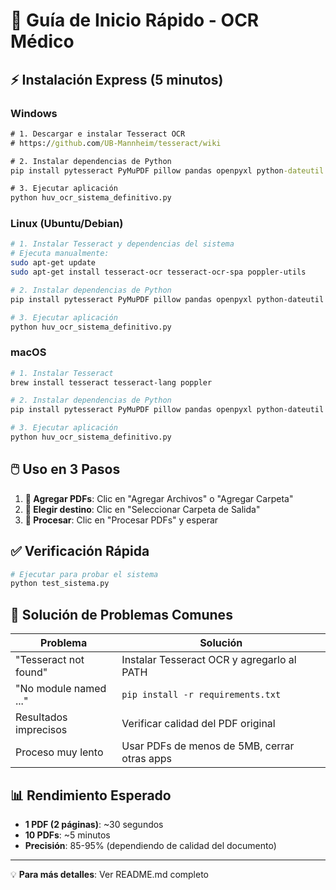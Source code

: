 # 🚀 Guía de Inicio Rápido - OCR Médico

## ⚡ Instalación Express (5 minutos)

### Windows
```cmd
# 1. Descargar e instalar Tesseract OCR
# https://github.com/UB-Mannheim/tesseract/wiki

# 2. Instalar dependencias de Python
pip install pytesseract PyMuPDF pillow pandas openpyxl python-dateutil

# 3. Ejecutar aplicación
python huv_ocr_sistema_definitivo.py
```

### Linux (Ubuntu/Debian)
```bash
# 1. Instalar Tesseract y dependencias del sistema
# Ejecuta manualmente:
sudo apt-get update
sudo apt-get install tesseract-ocr tesseract-ocr-spa poppler-utils

# 2. Instalar dependencias de Python
pip install pytesseract PyMuPDF pillow pandas openpyxl python-dateutil

# 3. Ejecutar aplicación
python huv_ocr_sistema_definitivo.py
```

### macOS
```bash
# 1. Instalar Tesseract
brew install tesseract tesseract-lang poppler

# 2. Instalar dependencias de Python
pip install pytesseract PyMuPDF pillow pandas openpyxl python-dateutil

# 3. Ejecutar aplicación
python huv_ocr_sistema_definitivo.py
```

## 🖱️ Uso en 3 Pasos

1. **📂 Agregar PDFs**: Clic en "Agregar Archivos" o "Agregar Carpeta"
2. **💾 Elegir destino**: Clic en "Seleccionar Carpeta de Salida" 
3. **🚀 Procesar**: Clic en "Procesar PDFs" y esperar

## ✅ Verificación Rápida

```python
# Ejecutar para probar el sistema
python test_sistema.py
```

## 🔧 Solución de Problemas Comunes

| Problema | Solución |
|----------|----------|
| "Tesseract not found" | Instalar Tesseract OCR y agregarlo al PATH |
| "No module named ..." | `pip install -r requirements.txt` |
| Resultados imprecisos | Verificar calidad del PDF original |
| Proceso muy lento | Usar PDFs de menos de 5MB, cerrar otras apps |

## 📊 Rendimiento Esperado

- **1 PDF (2 páginas)**: ~30 segundos
- **10 PDFs**: ~5 minutos
- **Precisión**: 85-95% (dependiendo de calidad del documento)

---
💡 **Para más detalles**: Ver README.md completo
